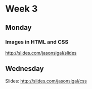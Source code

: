 # Week 3

## Monday

### Images in HTML and CSS
http://slides.com/jasonsigal/slides

## Wednesday


Slides: http://slides.com/jasonsigal/css
